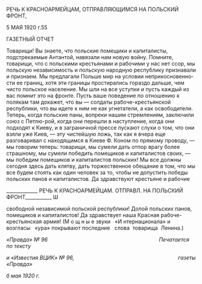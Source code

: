 РЕЧЬ К КРАСНОАРМЕЙЦАМ, ОТПРАВЛЯЮЩИМСЯ НА ПОЛЬСКИЙ ФРОНТ,

5 МАЯ 1920 г.55

ГАЗЕТНЫЙ ОТЧЕТ

Товарищи! Вы знаете, что польские помещики и капиталисты, подстрекаемые Ан­тантой, навязали нам новую войну. Помните, товарищи, что с польскими крестьянами и рабочими у нас нет ссор, мы польскую независимость и польскую народную республи­ку признавали и признаем. Мы предлагали Польше мир на условии неприкосновенно­сти ее границ, хотя эти границы простирались гораздо дальше, чем чисто польское на­селение. Мы шли на все уступки и пусть каждый из вас помнит это на фронте. Пусть ваше поведение по отношению к полякам там докажет, что вы — солдаты рабоче-крестьянской республики, что вы идете к ним не как угнетатели, а как освободители. Теперь, когда польские паны, вопреки нашим стремлениям, заключили союз с Петлю-рой, когда они перешли в наступление, когда они подходят к Киеву, и в заграничной прессе пускают слухи о том, что они взяли уже Киев, — эту чистейшую ложь, так как я вчера еще разговаривал с находящимся в Киеве Ф. Коном по прямому проводу, — мы говорим теперь: товарищи, мы сумели дать отпор врагу более страшному, мы сумели победить помещиков и капиталистов своих, — мы победим помещиков и капиталистов польских! Мы все должны сегодня здесь дать клятву, дать торжественное обещание в том, что мы все будем стоять как один человек за то, чтобы не допустить победы поль­ских панов и капиталистов. Да здравствуют крестьяне и рабочие

  

_____________ РЕЧЬ К КРАСНОАРМЕЙЦАМ. ОТПРАВЛ. НА ПОЛЬСКИЙ ФРОНТ___________ Ш

свободной независимой польской республики! Долой польских панов, помещиков и капиталистов! Да здравствует наша Красная рабоче-крестьянская армия! (М о щ н ы е звуки   «И нтернационала» и    возгласы   «ура» покрывают последние   слова  товарища  Ленина.)

_«Правда» № 96                                                                           Печатается по тексту_

_и «Известия ВЦИК» № 96,                                                                      газеты «Правда»_

_б мая 1920 г._